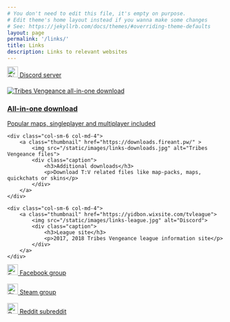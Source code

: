 ```yaml
---
# You don't need to edit this file, it's empty on purpose.
# Edit theme's home layout instead if you wanna make some changes
# See: https://jekyllrb.com/docs/themes/#overriding-theme-defaults
layout: page
permalink: '/links/'
title: Links
description: Links to relevant websites
---
```


<div class="row">
    <div class="col-sm-12" style="margin-bottom: 20px">
        <a class="btn btn-lg btn-default btn-block" href="https://discord.gg/kQ9z8bY">
            <img src="/static/images/discord.svg" alt="Discord" width="25" height="25" style="margin-top: -3px">
            Discord server
        </a>
    </div>
</div>

<div class="row">
    <div class="col-sm-6 col-md-4">
        <a class="thumbnail" href="https://downloads.fireant.pw/TribesVengeance.zip" >
            <img src="/static/images/links-tribes.jpg" alt="Tribes Vengeance all-in-one download">
            <div class="caption">
                <h3>All-in-one download</h3>
                <p>Popular maps, singleplayer and multiplayer included</p>
            </div>
        </a>
    </div>

    <div class="col-sm-6 col-md-4">
        <a class="thumbnail" href="https://downloads.fireant.pw/" >
            <img src="/static/images/links-downloads.jpg" alt="Tribes Vengeance files">
            <div class="caption">
                <h3>Additional downloads</h3>
                <p>Download T:V related files like map-packs, maps, quickchats or skins</p>
            </div>
        </a>
    </div>

    <div class="col-sm-6 col-md-4">
        <a class="thumbnail" href="https://yidbon.wixsite.com/tvleague">
            <img src="/static/images/links-league.jpg" alt="Discord">
            <div class="caption">
                <h3>League site</h3>
                <p>2017, 2018 Tribes Vengeance league information site</p>
            </div>
        </a>
    </div>
</div>

<div class="row">
    <div class="col-sm-4" style="margin-bottom: 20px">
        <a class="btn btn-lg btn-default btn-block" href="https://www.facebook.com/groups/tribesVengeance/">
            <img src="/static/images/facebook.svg" alt="Facebook" width="25" height="25" style="margin-top: -3px">
            Facebook group
        </a>
    </div>
    <div class="col-sm-4" style="margin-bottom: 20px">
        <a class="btn btn-lg btn-default btn-block" href="http://steamcommunity.com/groups/TribesReVengeance">
            <img src="/static/images/steam.svg" alt="Steam" width="25" height="25" style="margin-top: -3px">
            Steam group
        </a>
    </div>
    <div class="col-sm-4" style="margin-bottom: 20px">
        <a class="btn btn-lg btn-default btn-block" href="https://www.reddit.com/r/Tribes/">
            <img src="/static/images/reddit.svg" alt="Reddit" width="25" height="25" style="margin-top: -3px">
            Reddit subreddit
        </a>
    </div>
</div>
